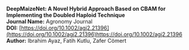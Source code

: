 **DeepMaizeNet: A Novel Hybrid Approach Based on CBAM for Implementing the Doubled Haploid Technique** <br>
**Journal Name:** Agronomy Journal <br>
**DOI:** [https://doi.org/10.1002/agj2.21396](https://doi.org/10.1002/agj2.21396)https://doi.org/10.1002/agj2.21396 <br>
**Author:** Ibrahim Ayaz, Fatih Kutlu, Zafer Cömert <br>
